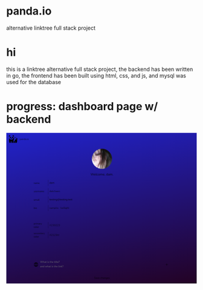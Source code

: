 # panda.io
alternative linktree full stack project

# hi
this is a linktree alternative full stack project, the backend has been written in go, the frontend has been built using html, css, and js, and mysql was used for the database



# progress: dashboard page w/ backend
![progress](https://github.com/dutchaen/panda.io/blob/main/progress.png?raw=true)
